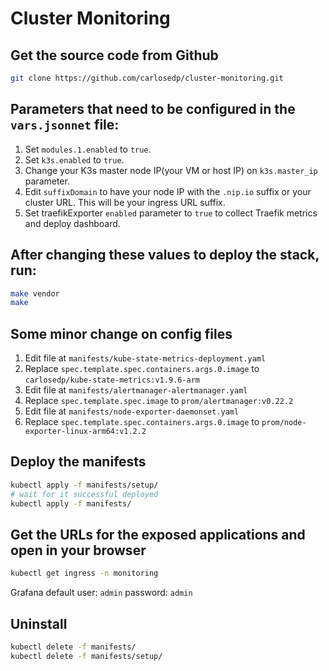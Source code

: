 # Cluster Monitoring

## Get the source code from Github

```bash
git clone https://github.com/carlosedp/cluster-monitoring.git
```

## Parameters that need to be configured in the `vars.jsonnet` file:
1. Set `modules.1.enabled` to `true`.
1. Set `k3s.enabled` to `true`.
2. Change your K3s master node IP(your VM or host IP) on `k3s.master_ip` parameter.
3. Edit `suffixDomain` to have your node IP with the `.nip.io` suffix or your cluster URL. This will be your ingress URL suffix.
4. Set traefikExporter `enabled` parameter to `true` to collect Traefik metrics and deploy dashboard.

## After changing these values to deploy the stack, run:
```bash
make vendor
make
```

## Some minor change on config files
1. Edit file at `manifests/kube-state-metrics-deployment.yaml`
2. Replace `spec.template.spec.containers.args.0.image` to `carlosedp/kube-state-metrics:v1.9.6-arm`
3. Edit file at `manifests/alertmanager-alertmanager.yaml`
4. Replace `spec.template.spec.image` to `prom/alertmanager:v0.22.2`
5. Edit file at `manifests/node-exporter-daemonset.yaml`
6. Replace `spec.template.spec.containers.args.0.image` to `prom/node-exporter-linux-arm64:v1.2.2`

## Deploy the manifests
```bash
kubectl apply -f manifests/setup/
# wait for it successful deployed
kubectl apply -f manifests/
```

## Get the URLs for the exposed applications and open in your browser
```bash
kubectl get ingress -n monitoring
```
Grafana default user: `admin` password: `admin`

## Uninstall
```bash
kubectl delete -f manifests/
kubectl delete -f manifests/setup/
```
